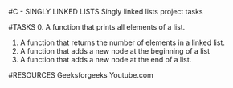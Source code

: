 #C - SINGLY LINKED LISTS
Singly linked lists project tasks

#TASKS
0. A function that prints all elements of a list.
1. A function that returns the number of elements in a linked list.
2. A function that adds a new node at the beginning of a list
3. A function that adds a new node at the end of a list.

#RESOURCES
Geeksforgeeks
Youtube.com

